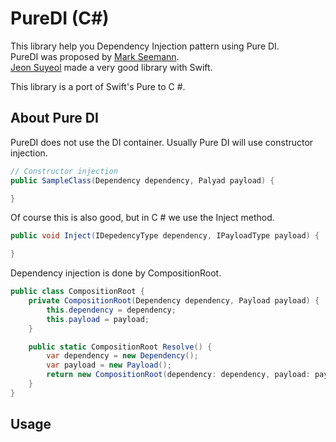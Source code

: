 # PureDI (C#)

This library help you Dependency Injection pattern using Pure DI.  
PureDI was proposed by [Mark Seemann](http://blog.ploeh.dk/2014/06/10/pure-di/).  
[Jeon Suyeol](https://github.com/devxoul/Pure) made a very good library with Swift.
  
This library is a port of Swift's Pure to C #.

## About Pure DI

PureDI does not use the DI container. Usually Pure DI will use constructor injection.

```c#
// Constructor injection
public SampleClass(Dependency dependency, Palyad payload) {

}
```

Of course this is also good, but in C # we use the Inject method.

```c#
public void Inject(IDepedencyType dependency, IPayloadType payload) {

}
```

Dependency injection is done by CompositionRoot.

```c#
public class CompositionRoot {
    private CompositionRoot(Dependency dependency, Payload payload) {
        this.dependency = dependency;
        this.payload = payload;
    }

    public static CompositionRoot Resolve() {
        var dependency = new Dependency();
        var payload = new Payload();
        return new CompositionRoot(dependency: dependency, payload: payload);
    }
}
```






## Usage



